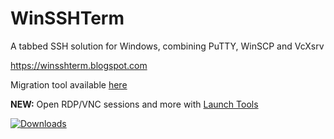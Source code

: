 # WinSSHTerm
A tabbed SSH solution for Windows, combining PuTTY, WinSCP and VcXsrv

https://winsshterm.blogspot.com

Migration tool available [here](https://github.com/P-St/Migrate2WinSSHTerm)

**NEW:** Open RDP/VNC sessions and more with [Launch Tools](https://github.com/WinSSHTerm/LaunchTools)

[![Downloads](https://img.shields.io/github/downloads/WinSSHTerm/WinSSHTerm/total.svg?style=for-the-badge&logo=github)](https://github.com/WinSSHTerm/WinSSHTerm/releases)
